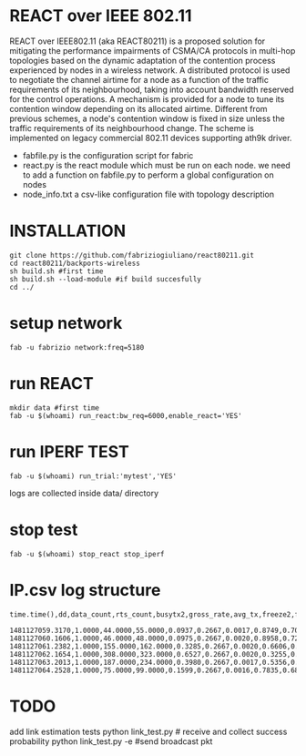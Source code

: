 # REACT over IEEE 802.11

REACT over IEEE802.11 (aka REACT80211) is a proposed solution for mitigating the performance impairments of CSMA/CA protocols in multi-hop topologies based on the dynamic adaptation of the contention process experienced by nodes in a wireless network. A distributed protocol is used to negotiate the channel airtime for a node as a function of the traffic requirements of its neighbourhood, taking into account bandwidth reserved for the control operations. A mechanism is provided for a node to tune its contention window depending on its allocated airtime. Different from previous schemes, a node's contention window is fixed in size unless the traffic requirements of its neighbourhood change. The scheme is implemented on legacy commercial 802.11 devices supporting ath9k driver.

 - fabfile.py is the configuration script for fabric
 - react.py is the react module which must be run on each node. we need to add a function on fabfile.py to perform a global configuration on nodes
 - node_info.txt a csv-like configuration file with topology description

# INSTALLATION
    git clone https://github.com/fabriziogiuliano/react80211.git
    cd react80211/backports-wireless
    sh build.sh #first time
    sh build.sh --load-module #if build succesfully
    cd ../

# setup network
    fab -u fabrizio network:freq=5180
# run REACT
    mkdir data #first time
    fab -u $(whoami) run_react:bw_req=6000,enable_react='YES'
# run IPERF TEST
    fab -u $(whoami) run_trial:'mytest','YES'
logs are collected inside data/ directory
#   stop test
    fab -u $(whoami) stop_react stop_iperf

# IP.csv log structure
    time.time(),dd,data_count,rts_count,busytx2,gross_rate,avg_tx,freeze2,freeze_predict,tx_goal,I,cw,cw_,psucc,thr

    1481127059.3170,1.0000,44.0000,55.0000,0.0937,0.2667,0.0017,0.8749,0.7079,156.6048,0.0000,36.0885,31.0000,0.8000,0.5174
    1481127060.1606,1.0000,46.0000,48.0000,0.0975,0.2667,0.0020,0.8958,0.7279,131.3171,0.0000,9.2071,15.0000,0.9583,0.5410
    1481127061.2382,1.0000,155.0000,162.0000,0.3285,0.2667,0.0020,0.6606,0.7214,131.5241,0.0000,20.1757,15.0000,0.9568,1.8228
    1481127062.1654,1.0000,308.0000,323.0000,0.6527,0.2667,0.0020,0.3255,0.6873,131.9594,0.0000,77.5323,63.0000,0.9536,3.6221
    1481127063.2013,1.0000,187.0000,234.0000,0.3980,0.2667,0.0017,0.5356,0.6525,156.7678,0.0000,114.5603,127.0000,0.7991,2.1991
    1481127064.2528,1.0000,75.0000,99.0000,0.1599,0.2667,0.0016,0.7835,0.6839,165.1249,0.0000,66.4639,63.0000,0.7576,0.8820

# TODO
add link estimation tests
    python link_test.py # receive and collect success probability
    python link_test.py -e #send broadcast pkt
